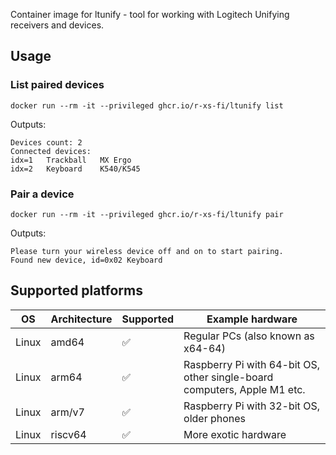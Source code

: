 Container image for ltunify - tool for working with Logitech Unifying receivers and devices.

## Usage

### List paired devices

```shell
docker run --rm -it --privileged ghcr.io/r-xs-fi/ltunify list
```

Outputs:
```console
Devices count: 2
Connected devices:
idx=1	Trackball	MX Ergo
idx=2	Keyboard	K540/K545
```
### Pair a device

```shell
docker run --rm -it --privileged ghcr.io/r-xs-fi/ltunify pair
```

Outputs:
```console
Please turn your wireless device off and on to start pairing.
Found new device, id=0x02 Keyboard
```

## Supported platforms


| OS    | Architecture  | Supported | Example hardware |
|-------|---------------|-----------|-------------|
| Linux | amd64 | ✅       | Regular PCs (also known as x64-64) |
| Linux | arm64 | ✅       | Raspberry Pi with 64-bit OS, other single-board computers, Apple M1 etc. |
| Linux | arm/v7 | ✅       | Raspberry Pi with 32-bit OS, older phones |
| Linux | riscv64 | ✅       | More exotic hardware |

